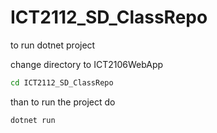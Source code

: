 # ICT2112_SD_ClassRepo

to run dotnet project

change directory to ICT2106WebApp
```bash
cd ICT2112_SD_ClassRepo
```

than to run the project do
```bash
dotnet run
```

